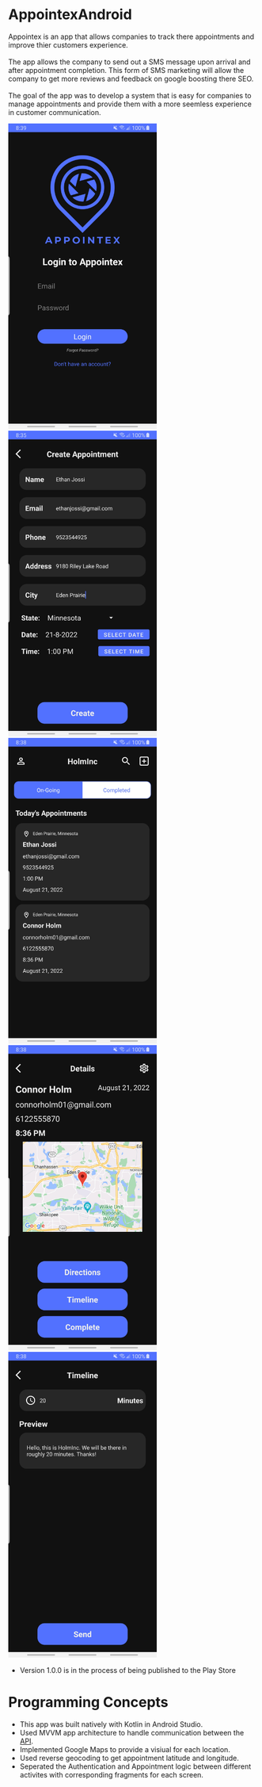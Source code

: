 # AppointexAndroid

Appointex is an app that allows companies to track there appointments and improve thier customers experience. 
</br>
</br>
The app allows the company to send out a SMS message upon arrival and after appointment completion. This form of SMS marketing will allow the company to get more reviews and feedback on google boosting there SEO.
</br>
</br>
The goal of the app was to develop a system that is easy for companies to manage appointments and provide them with a more seemless experience in customer communication.

<img width=300 alt="login screen" src="https://github.com/connorholm/AppointexAndroid/blob/master/repo_assets/login_screen.jpg"> <img width=300 alt="create page" src="https://github.com/connorholm/AppointexAndroid/blob/master/repo_assets/create_screen.jpg"><img width=300 alt="appointments screen" src="https://github.com/connorholm/AppointexAndroid/blob/master/repo_assets/appointments_screen.jpg"> <img width=300 alt="details screen" src="https://github.com/connorholm/AppointexAndroid/blob/master/repo_assets/details_screen.jpg"> <img width=300 alt="timeline screen" src="https://github.com/connorholm/AppointexAndroid/blob/master/repo_assets/timelline_screen.jpg">

* Version 1.0.0 is in the process of being published to the Play Store

# Programming Concepts
* This app was built natively with Kotlin in Android Studio.
* Used MVVM app architecture to handle communication between the [API](https://github.com/connorholm/AppointmentAPI).
* Implemented Google Maps to provide a visiual for each location.
* Used reverse geocoding to get appointment latitude and longitude.
* Seperated the Authentication and Appointment logic between different activites with corresponding fragments for each screen.
